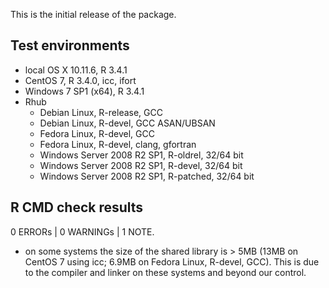 This is the initial release of the package.

## Test environments

* local OS X 10.11.6, R 3.4.1
* CentOS 7, R 3.4.0, icc, ifort
* Windows 7 SP1 (x64), R 3.4.1
* Rhub
  * Debian Linux, R-release, GCC
  * Debian Linux, R-devel, GCC ASAN/UBSAN
  * Fedora Linux, R-devel, GCC
  * Fedora Linux, R-devel, clang, gfortran
  * Windows Server 2008 R2 SP1, R-oldrel, 32/64 bit
  * Windows Server 2008 R2 SP1, R-devel, 32/64 bit
  * Windows Server 2008 R2 SP1, R-patched, 32/64 bit
## R CMD check results

0 ERRORs | 0 WARNINGs | 1 NOTE.

* on some systems the size of the shared library is > 5MB (13MB on CentOS 7 using icc; 6.9MB on Fedora Linux, R-devel, GCC).
    This is due to the compiler and linker on these systems and beyond our control.

